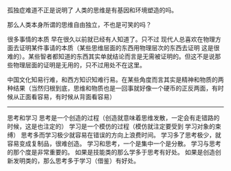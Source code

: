 孤独症难道不正是说明了 人类的思维是有基因和环境塑造的吗。

那么人类本身所谓的思维自由独立，不也是可笑的吗？

很多事情的本质 早在很久以前就已经有人知道了。只不过 现代人总喜欢在物理方面去证明某件事请的本质（某些思维层面的东西用物理层次的东西去证明 这是很难的）。某些智者都知道的东西其实单就结论而言是无需被证明的。但这不是说那些物理层面的证明是无用的，只不过用处不在这里。

中国文化知易行难，和西方知识知难行易。在某些角度而言其实是精神和物质的两种结果（当然归根到底，思维和物质也是一回事就好像一个硬币的正反两面，有时候从正面看容易，有时候从背面看容易）
___
思考和学习
思考是一个创造的过程（创造就意味着思维发散，一定会有走错路的时候，这是也注定的）
学习是一个模仿的过程（模仿就注定要受到 学习对象的束缚）
思考多而学习极少就容易在错误的方向上浪费时间。
学习多了思考极少，就容易变成复制品，很难创造。
学习和思考，一个是集中一个是分散。
学习与思考的那个度是非常重要的。
如果是技能类的那么学多于思考有好处。
如果是创造创新发明类的，那么思考多于学习（借鉴）有好处。